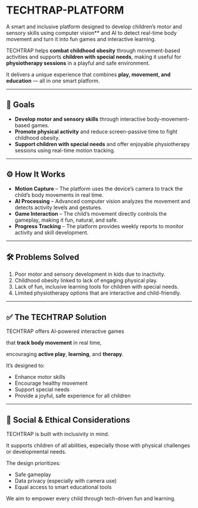 # TECHTRAP-PLATFORM
A smart and inclusive platform designed to develop children’s motor and sensory skills using computer vision** and AI to detect real-time body movement and turn it into fun games and interactive learning.

TECHTRAP helps **combat childhood obesity** through movement-based activities and supports **children with special needs**, making it useful for **physiotherapy sessions** in a playful and safe environment.

It delivers a unique experience that combines **play, movement, and education** — all in one smart platform.

---

## 🎯 Goals

- **Develop motor and sensory skills** through interactive body-movement-based games.
- **Promote physical activity** and reduce screen-passive time to fight childhood obesity.
- **Support children with special needs** and offer enjoyable physiotherapy sessions using real-time motion tracking.

---

## ⚙️ How It Works

- **Motion Capture** – The platform uses the device’s camera to track the child’s body movements in real time.
- **AI Processing** – Advanced computer vision analyzes the movement and detects activity levels and gestures.
- **Game Interaction** – The child’s movement directly controls the gameplay, making it fun, natural, and safe.
- **Progress Tracking** – The platform provides weekly reports to monitor activity and skill development.

---

## 🛠 Problems Solved

1. Poor motor and sensory development in kids due to inactivity.
2. Childhood obesity linked to lack of engaging physical play.
3. Lack of fun, inclusive learning tools for children with special needs.
4. Limited physiotherapy options that are interactive and child-friendly.

---

## ✅ The TECHTRAP Solution

TECHTRAP offers AI-powered interactive games

that **track body movement** in real time,

encouraging **active play**, **learning**, and **therapy**.

It’s designed to:

- Enhance motor skills
- Encourage healthy movement
- Support special needs
- Provide a joyful, safe experience for all children

---

## 🤝 Social & Ethical Considerations

TECHTRAP is built with inclusivity in mind.

It supports children of all abilities, especially those with physical challenges or developmental needs.

The design prioritizes:

- Safe gameplay
- Data privacy (especially with camera use)
- Equal access to smart educational tools

We aim to empower every child through tech-driven fun and learning.
